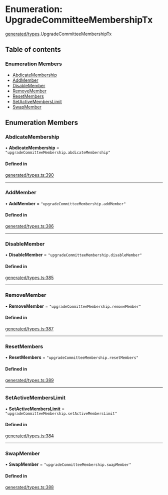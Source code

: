 # Enumeration: UpgradeCommitteeMembershipTx

[generated/types](../wiki/generated.types).UpgradeCommitteeMembershipTx

## Table of contents

### Enumeration Members

- [AbdicateMembership](../wiki/generated.types.UpgradeCommitteeMembershipTx#abdicatemembership)
- [AddMember](../wiki/generated.types.UpgradeCommitteeMembershipTx#addmember)
- [DisableMember](../wiki/generated.types.UpgradeCommitteeMembershipTx#disablemember)
- [RemoveMember](../wiki/generated.types.UpgradeCommitteeMembershipTx#removemember)
- [ResetMembers](../wiki/generated.types.UpgradeCommitteeMembershipTx#resetmembers)
- [SetActiveMembersLimit](../wiki/generated.types.UpgradeCommitteeMembershipTx#setactivememberslimit)
- [SwapMember](../wiki/generated.types.UpgradeCommitteeMembershipTx#swapmember)

## Enumeration Members

### AbdicateMembership

• **AbdicateMembership** = ``"upgradeCommitteeMembership.abdicateMembership"``

#### Defined in

[generated/types.ts:390](https://github.com/PolymeshAssociation/polymesh-sdk/blob/e978aefd/src/generated/types.ts#L390)

___

### AddMember

• **AddMember** = ``"upgradeCommitteeMembership.addMember"``

#### Defined in

[generated/types.ts:386](https://github.com/PolymeshAssociation/polymesh-sdk/blob/e978aefd/src/generated/types.ts#L386)

___

### DisableMember

• **DisableMember** = ``"upgradeCommitteeMembership.disableMember"``

#### Defined in

[generated/types.ts:385](https://github.com/PolymeshAssociation/polymesh-sdk/blob/e978aefd/src/generated/types.ts#L385)

___

### RemoveMember

• **RemoveMember** = ``"upgradeCommitteeMembership.removeMember"``

#### Defined in

[generated/types.ts:387](https://github.com/PolymeshAssociation/polymesh-sdk/blob/e978aefd/src/generated/types.ts#L387)

___

### ResetMembers

• **ResetMembers** = ``"upgradeCommitteeMembership.resetMembers"``

#### Defined in

[generated/types.ts:389](https://github.com/PolymeshAssociation/polymesh-sdk/blob/e978aefd/src/generated/types.ts#L389)

___

### SetActiveMembersLimit

• **SetActiveMembersLimit** = ``"upgradeCommitteeMembership.setActiveMembersLimit"``

#### Defined in

[generated/types.ts:384](https://github.com/PolymeshAssociation/polymesh-sdk/blob/e978aefd/src/generated/types.ts#L384)

___

### SwapMember

• **SwapMember** = ``"upgradeCommitteeMembership.swapMember"``

#### Defined in

[generated/types.ts:388](https://github.com/PolymeshAssociation/polymesh-sdk/blob/e978aefd/src/generated/types.ts#L388)
